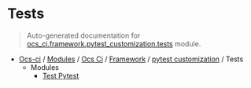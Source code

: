 # Tests

> Auto-generated documentation for [ocs_ci.framework.pytest_customization.tests](https://github.com/gklein/ocs-ci/blob/master/ocs_ci/framework/pytest_customization/tests/__init__.py) module.

- [Ocs-ci](../../../../README.md#ocs-ci) / [Modules](../../../../MODULES.md#ocs-ci-modules) / [Ocs Ci](../../../index.md#ocs-ci) / [Framework](../../index.md#framework) / [pytest customization](../index.md#pytest-customization) / Tests
    - Modules
        - [Test Pytest](test_pytest.md#test-pytest)
